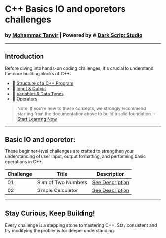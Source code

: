 # C++ Basics IO and oporetors challenges
### by [Mohammad Tanvir](https://github.com/villainXtanvir) | Powered by 🔥 [Dark Script Studio](https://github.com/orgs/darkscriptstudio)

---

## Introduction

Before diving into hands-on coding challenges, it's crucial to understand the core building blocks of C++:

- 🔹 [Structure of a C++ Program](https://github.com/darkscriptstudio/cpp-zero-to-hero-challenges/blob/main/level-01-beginner/docs/README.md)
- 🔹 [Input & Output](https://github.com/darkscriptstudio/cpp-zero-to-hero-challenges/blob/main/level-01-beginner/docs/input-output.md)
- 🔹 [Variables & Data Types](https://github.com/darkscriptstudio/cpp-zero-to-hero-challenges/blob/main/level-01-beginner/docs/variable-and-data-types.md)
- 🔹 [Operators](https://github.com/darkscriptstudio/cpp-zero-to-hero-challenges/blob/main/level-01-beginner/docs/operators.md)

> Note: If you're new to these concepts, we strongly recommend starting from the documentation above to build a solid foundation. - [Start Learning Now](https://github.com/darkscriptstudio/cpp-zero-to-hero-challenges/blob/main/level-01-beginner/docs/README.md)

---

## Basic IO and oporetor:
These beginner-level challenges are crafted to strengthen your understanding of user input, output formatting, and performing basic operations in C++.

| Challenge | Title	             | Description                                 |
|-----------|------------------- |-----------------------------------------------|
| 01	    | Sum of Two Numbers | [See Description](./01-sum-of-two-numbers/README.md) |
| 02	    | Simple Calculator	 | [See Description](./02-simple-calculator/README.md) |



---

## Stay Curious, Keep Building!
Every challenge is a stepping stone to mastering C++. Stay consistent and try modifying the problems for deeper understanding.